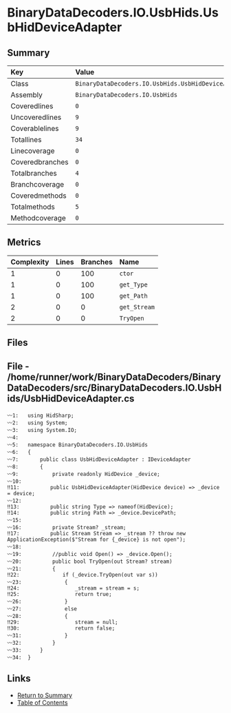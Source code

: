 ﻿# BinaryDataDecoders.IO.UsbHids.UsbHidDeviceAdapter

## Summary

| Key             | Value                                               |
| :-------------- | :-------------------------------------------------- |
| Class           | `BinaryDataDecoders.IO.UsbHids.UsbHidDeviceAdapter` |
| Assembly        | `BinaryDataDecoders.IO.UsbHids`                     |
| Coveredlines    | `0`                                                 |
| Uncoveredlines  | `9`                                                 |
| Coverablelines  | `9`                                                 |
| Totallines      | `34`                                                |
| Linecoverage    | `0`                                                 |
| Coveredbranches | `0`                                                 |
| Totalbranches   | `4`                                                 |
| Branchcoverage  | `0`                                                 |
| Coveredmethods  | `0`                                                 |
| Totalmethods    | `5`                                                 |
| Methodcoverage  | `0`                                                 |

## Metrics

| Complexity | Lines | Branches | Name         |
| :--------- | :---- | :------- | :----------- |
| 1          | 0     | 100      | `ctor`       |
| 1          | 0     | 100      | `get_Type`   |
| 1          | 0     | 100      | `get_Path`   |
| 2          | 0     | 0        | `get_Stream` |
| 2          | 0     | 0        | `TryOpen`    |

## Files

## File - /home/runner/work/BinaryDataDecoders/BinaryDataDecoders/src/BinaryDataDecoders.IO.UsbHids/UsbHidDeviceAdapter.cs

```CSharp
〰1:   using HidSharp;
〰2:   using System;
〰3:   using System.IO;
〰4:   
〰5:   namespace BinaryDataDecoders.IO.UsbHids
〰6:   {
〰7:       public class UsbHidDeviceAdapter : IDeviceAdapter
〰8:       {
〰9:           private readonly HidDevice _device;
〰10:  
‼11:          public UsbHidDeviceAdapter(HidDevice device) => _device = device;
〰12:  
‼13:          public string Type => nameof(HidDevice);
‼14:          public string Path => _device.DevicePath;
〰15:  
〰16:          private Stream? _stream;
‼17:          public Stream Stream => _stream ?? throw new ApplicationException($"Stream for {_device} is not open");
〰18:  
〰19:          //public void Open() => _device.Open();
〰20:          public bool TryOpen(out Stream? stream)
〰21:          {
‼22:              if (_device.TryOpen(out var s))
〰23:              {
‼24:                  _stream = stream = s;
‼25:                  return true;
〰26:              }
〰27:              else
〰28:              {
‼29:                  stream = null;
‼30:                  return false;
〰31:              }
〰32:          }
〰33:      }
〰34:  }
```

## Links

* [Return to Summary](Summary.md)
* [Table of Contents](../TOC.md)

